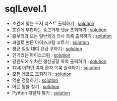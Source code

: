 # sqlLevel.1
- 조건에 맞는 도서 리스트 출력하기 : [solution](https://github.com/dlrms6172/programmers_coding_test_practice/blob/master/src/programmers/sql/sqlLevel1/print_a_list_of_books_that_meet_the_conditions.sql)
- 조건에 부합하는 중고거래 댓글 조회하기 : [solution](https://github.com/dlrms6172/programmers_coding_test_practice/blob/master/src/programmers/sql/sqlLevel1/view_used_transaction_comments_that_meet_the_conditions.sql)
- 흉부외과 또는 일반외과 의사 목록 출력하기 : [solution](https://github.com/dlrms6172/programmers_coding_test_practice/blob/master/src/programmers/sql/sqlLevel1/print_a_list_of_thoracic_surgeons_or_general_surgeons.sql)
- 과일로 만든 아이스크림 고르기 : [solution](https://github.com/dlrms6172/programmers_coding_test_practice/blob/master/src/programmers/sql/sqlLevel1/choosing_ice_cream_made_from_fruit.sql)
- 평균 일일 대여 요금 구하기 : [solution](https://github.com/dlrms6172/programmers_coding_test_practice/blob/master/src/programmers/sql/sqlLevel1/find_the_average_daily_rental_rate.sql)
- 인기있는 아이스크림 : [solution](https://github.com/dlrms6172/programmers_coding_test_practice/blob/master/src/programmers/sql/sqlLevel1/popular_ice_cream.sql)
- 강원도에 위치한 생산공장 목록 출력하기 : [solution](https://github.com/dlrms6172/programmers_coding_test_practice/blob/master/src/programmers/sql/sqlLevel1/print_a_list_of_production_plants_located_in_Gangwon_do.sql)
- 12세 이하인 여자 환자 목록 출력하기 : [solution](https://github.com/dlrms6172/programmers_coding_test_practice/blob/master/src/programmers/sql/sqlLevel1/print_a_list_of_female_patients_under_12_years_of_age.sql)
- 모든 레코드 조회하기 : [solution](https://github.com/dlrms6172/programmers_coding_test_practice/blob/master/src/programmers/sql/sqlLevel1/view_all_records.sql)
- 역순 정렬하기 : [solution](https://github.com/dlrms6172/programmers_coding_test_practice/blob/master/src/programmers/sql/sqlLevel1/sort_in_reverse_order.sql)
- 아픈 동물 찾기 : [solution](https://github.com/dlrms6172/programmers_coding_test_practice/blob/master/src/programmers/sql/sqlLevel1/find_sick_animals.sql)
- Python 개발자 찾기 : [solution](https://github.com/dlrms6172/programmers_coding_test_practice/blob/master/src/programmers/sql/sqlLevel1/find_python_developer.sql)